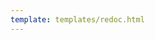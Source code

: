 ```yaml
---
template: templates/redoc.html
---
```


<redoc spec-url=../../apis/restapis/event-configuration.yaml></redoc>
<script src="https://cdn.jsdelivr.net/npm/redoc@next/bundles/redoc.standalone.js"> </script>